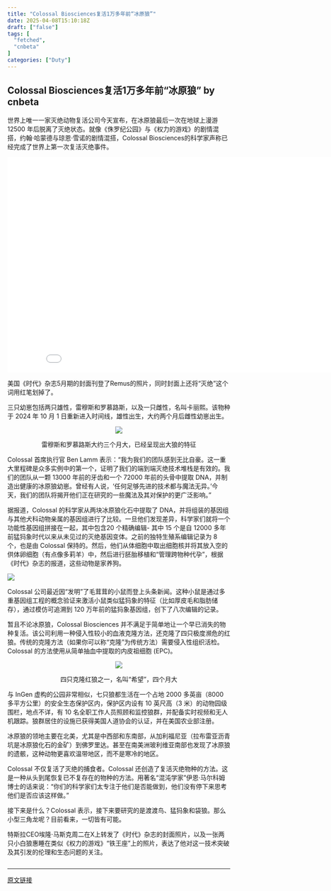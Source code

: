 ```yaml
---
title: "Colossal Biosciences复活1万多年前“冰原狼”"
date: 2025-04-08T15:10:18Z
draft: ["false"]
tags: [
  "fetched",
  "cnbeta"
]
categories: ["Duty"]
---
```

Colossal Biosciences复活1万多年前“冰原狼” by cnbeta
------
<div style="margin-top:10px" class="content" id="artibody"><p><span style="text-wrap-mode: wrap;">世界上唯一一家灭绝动物复活公司今天宣布，在冰原狼最后一次在地球上漫游 12500 年后脱离了灭绝状态。就像《侏罗纪公园》</span><span style="text-wrap-mode: wrap;">与</span><span style="text-wrap-mode: wrap;">《权力的游戏》</span><span style="text-wrap-mode: wrap;">的剧情混搭，约翰·哈蒙德与琼恩·雪诺的剧情混搭，</span>Colossal Biosciences<span style="text-wrap-mode: wrap;">的科学家声称已经完成了世界上第一次复活灭绝事件。</span></p><div class="article-global"></div><p style="text-align: center;"><iframe width="864" height="486" src="//www.youtube.com/embed/q6ta3TX2Zgw" title="" frameborder="0" allow="accelerometer; autoplay; clipboard-write; encrypted-media; gyroscope; picture-in-picture; web-share" referrerpolicy="strict-origin-when-cross-origin" allowfullscreen=""></iframe></p><p>美国《时代》杂志5月期的封面刊登了Remus的照片，同时封面上还将“灭绝”这个词用红笔划掉了。</p><p style="text-wrap-mode: wrap;">三只幼崽包括两只雄性，雷穆斯和罗慕路斯，以及一只雌性，名叫卡丽熙。该物种于 2024 年 10 月 1 日重新进入时间线，雄性出生，大约两个月后雌性幼崽出生。</p><p style="text-wrap-mode: wrap; text-align: center;"><img src="https://static.cnbetacdn.com/article/2025/0408/0de0454aa4eb31f.jpg"></p><p style="text-wrap-mode: wrap; text-align: center;">雷穆斯和罗慕路斯大约三个月大，已经呈现出大狼的特征</p><p style="text-wrap-mode: wrap;">Colossal 首席执行官 Ben Lamm 表示：“我为我们的团队感到无比自豪。这一重大里程碑是众多实例中的第一个，证明了我们的端到端灭绝技术堆栈是有效的。我们的团队从一颗 13000 年前的牙齿和一个 72000 年前的头骨中提取 DNA，并制造出健康的冰原狼幼崽。曾经有人说，‘任何足够先进的技术都与魔法无异。’今天，我们的团队将揭开他们正在研究的一些魔法及其对保护的更广泛影响。”</p><p style="text-wrap-mode: wrap;">据报道，Colossal 的科学家从两块冰原狼化石中提取了 DNA，并将组装的基因组与其他犬科动物亲属的基因组进行了比较。一旦他们发现差异，科学家们就将一个功能性基因组拼接在一起，其中包含20 个精确编辑- 其中 15 个是自 12000 多年前猛犸象时代以来从未见过的灭绝基因变体。之前的独特生殖系编辑记录为 8 个，也是由 Colossal 保持的。然后，他们从体细胞中取出细胞核并将其放入空的供体卵细胞（有点像多莉羊）中，然后进行胚胎移植和“管理跨物种代孕”，根据《时代》杂志的报道，这些动物是家养狗。</p><p style="text-wrap-mode: wrap;"><img src="https://static.cnbetacdn.com/article/2025/0408/f088803e069b2f4.jpg" style="text-align: center; text-wrap-mode: wrap;"></p><p style="text-wrap-mode: wrap;">Colossal 公司最近因“发明”了毛茸茸的小鼠而登上头条新闻。这种小鼠是通过多重基因组工程的概念验证来激活小鼠类似猛犸象的特征（比如厚皮毛和脂肪储存），通过模仿可追溯到 120 万年前的猛犸象基因组，创下了八次编辑的记录。</p><p style="text-wrap-mode: wrap;">暂且不论冰原狼，Colossal Biosciences 并不满足于简单地让一个早已消失的物种复活。该公司利用一种侵入性较小的血液克隆方法，还克隆了四只极度濒危的红狼。传统的克隆方法（如果你可以称“克隆”为传统方法）需要侵入性组织活检。Colossal 的方法使用从简单抽血中提取的内皮祖细胞 (EPC)。</p><p style="text-wrap-mode: wrap; text-align: center;"><img src="https://static.cnbetacdn.com/article/2025/0408/baafcf2df2bac80.jpg"></p><p style="text-wrap-mode: wrap; text-align: center;">四只克隆红狼之一，名叫“希望”，四个月大</p><p style="text-wrap-mode: wrap;">与 InGen 虚构的公园非常相似，七只狼都生活在一个占地 2000 多英亩（8000 多平方公里）的安全生态保护区内，保护区内设有 10 英尺高（3 米）的动物园级围栏，地点不详，有 10 名全职工作人员照顾和监控狼群，并配备实时视频和无人机跟踪。狼群居住的设施已获得美国人道协会的认证，并在美国农业部注册。</p><p style="text-wrap-mode: wrap;">冰原狼的领地主要在北美，尤其是中西部和东南部，从加利福尼亚（拉布雷亚沥青坑是冰原狼化石的金矿）到佛罗里达。甚至在南美洲玻利维亚南部也发现了冰原狼的遗骸，这种动物更喜欢温带地区，而不是寒冷的地区。</p><p style="text-wrap-mode: wrap;">Colossal 不仅复活了灭绝的捕食者。Colossal 还创造了复活灭绝物种的方法。这是一种从头到尾恢复已不复存在的物种的方法。用著名“混沌学家”伊恩·马尔科姆博士的话来说：“你们的科学家们太专注于他们是否能做到，他们没有停下来思考他们是否应该这样做。”</p><p style="text-wrap-mode: wrap;">接下来是什么？Colossal 表示，接下来要研究的是渡渡鸟、猛犸象和袋狼。那么小型三角龙呢？目前看来，一切皆有可能。</p><p style="text-wrap-mode: wrap;">特斯拉CEO埃隆·马斯克周二在X上转发了《时代》杂志的封面照片，以及一张两只小白狼惠睡在类似《权力的游戏》“铁王座”上的照片，表达了他对这一技术突破及其引发的伦理和生态问题的关注。</p><p><img src="https://n.sinaimg.cn/finance/transform/246/w550h496/20250408/bb7f-cae4320a76bd5f3ed71afba77e40f57e.jpg" alt="" data-link=""></p></div>  
<hr>
<a href="https://m.cnbeta.com.tw/wap/view/1491304.htm",target="_blank" rel="noopener noreferrer">原文链接</a>
